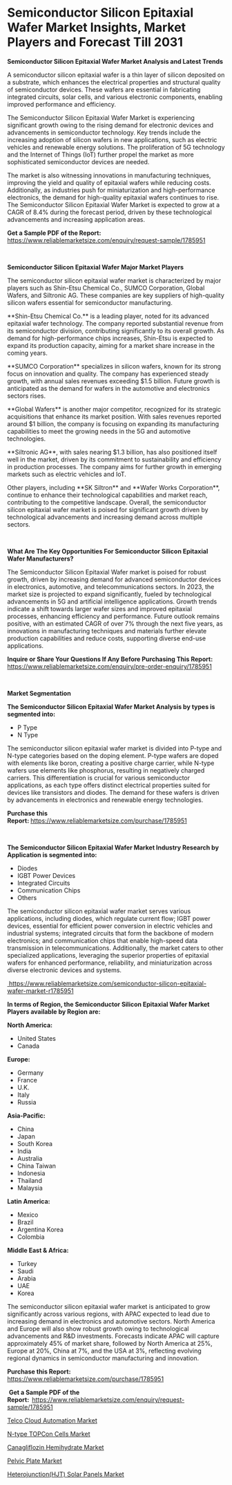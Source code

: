 <p><h1>Semiconductor Silicon Epitaxial Wafer Market Insights, Market Players and Forecast Till 2031</h1></p><p><strong>Semiconductor Silicon Epitaxial Wafer Market Analysis and Latest Trends</strong></p>
<p><p>A semiconductor silicon epitaxial wafer is a thin layer of silicon deposited on a substrate, which enhances the electrical properties and structural quality of semiconductor devices. These wafers are essential in fabricating integrated circuits, solar cells, and various electronic components, enabling improved performance and efficiency.</p><p>The Semiconductor Silicon Epitaxial Wafer Market is experiencing significant growth owing to the rising demand for electronic devices and advancements in semiconductor technology. Key trends include the increasing adoption of silicon wafers in new applications, such as electric vehicles and renewable energy solutions. The proliferation of 5G technology and the Internet of Things (IoT) further propel the market as more sophisticated semiconductor devices are needed.</p><p>The market is also witnessing innovations in manufacturing techniques, improving the yield and quality of epitaxial wafers while reducing costs. Additionally, as industries push for miniaturization and high-performance electronics, the demand for high-quality epitaxial wafers continues to rise. The Semiconductor Silicon Epitaxial Wafer Market is expected to grow at a CAGR of 8.4% during the forecast period, driven by these technological advancements and increasing application areas.</p></p>
<p><strong>Get a Sample PDF of the Report:&nbsp;</strong> <a href="https://www.reliablemarketsize.com/enquiry/request-sample/1785951?utm_campaign=1173&utm_medium=2&utm_source=Github&utm_content=ia&utm_term=09102024&utm_id=semiconductor-silicon-epitaxial-wafer">https://www.reliablemarketsize.com/enquiry/request-sample/1785951</a></p>
<p>&nbsp;</p>
<p><strong>Semiconductor Silicon Epitaxial Wafer Major Market Players</strong></p>
<p><p>The semiconductor silicon epitaxial wafer market is characterized by major players such as Shin-Etsu Chemical Co., SUMCO Corporation, Global Wafers, and Siltronic AG. These companies are key suppliers of high-quality silicon wafers essential for semiconductor manufacturing.</p><p>**Shin-Etsu Chemical Co.** is a leading player, noted for its advanced epitaxial wafer technology. The company reported substantial revenue from its semiconductor division, contributing significantly to its overall growth. As demand for high-performance chips increases, Shin-Etsu is expected to expand its production capacity, aiming for a market share increase in the coming years.</p><p>**SUMCO Corporation** specializes in silicon wafers, known for its strong focus on innovation and quality. The company has experienced steady growth, with annual sales revenues exceeding $1.5 billion. Future growth is anticipated as the demand for wafers in the automotive and electronics sectors rises.</p><p>**Global Wafers** is another major competitor, recognized for its strategic acquisitions that enhance its market position. With sales revenues reported around $1 billion, the company is focusing on expanding its manufacturing capabilities to meet the growing needs in the 5G and automotive technologies.</p><p>**Siltronic AG**, with sales nearing $1.3 billion, has also positioned itself well in the market, driven by its commitment to sustainability and efficiency in production processes. The company aims for further growth in emerging markets such as electric vehicles and IoT.</p><p>Other players, including **SK Siltron** and **Wafer Works Corporation**, continue to enhance their technological capabilities and market reach, contributing to the competitive landscape. Overall, the semiconductor silicon epitaxial wafer market is poised for significant growth driven by technological advancements and increasing demand across multiple sectors.</p></p>
<p>&nbsp;</p>
<p><strong>What Are The Key Opportunities For Semiconductor Silicon Epitaxial Wafer Manufacturers?</strong></p>
<p><p>The Semiconductor Silicon Epitaxial Wafer market is poised for robust growth, driven by increasing demand for advanced semiconductor devices in electronics, automotive, and telecommunications sectors. In 2023, the market size is projected to expand significantly, fueled by technological advancements in 5G and artificial intelligence applications. Growth trends indicate a shift towards larger wafer sizes and improved epitaxial processes, enhancing efficiency and performance. Future outlook remains positive, with an estimated CAGR of over 7% through the next five years, as innovations in manufacturing techniques and materials further elevate production capabilities and reduce costs, supporting diverse end-use applications.</p></p>
<p><strong>Inquire or Share Your Questions If Any Before Purchasing This Report:</strong> <a href="https://www.reliablemarketsize.com/enquiry/pre-order-enquiry/1785951?utm_campaign=1173&utm_medium=2&utm_source=Github&utm_content=ia&utm_term=09102024&utm_id=semiconductor-silicon-epitaxial-wafer">https://www.reliablemarketsize.com/enquiry/pre-order-enquiry/1785951</a></p>
<p>&nbsp;</p>
<p><strong>Market Segmentation</strong></p>
<p><strong>The Semiconductor Silicon Epitaxial Wafer Market Analysis by types is segmented into:</strong></p>
<p><ul><li>P Type</li><li>N Type</li></ul></p>
<p><p>The semiconductor silicon epitaxial wafer market is divided into P-type and N-type categories based on the doping element. P-type wafers are doped with elements like boron, creating a positive charge carrier, while N-type wafers use elements like phosphorus, resulting in negatively charged carriers. This differentiation is crucial for various semiconductor applications, as each type offers distinct electrical properties suited for devices like transistors and diodes. The demand for these wafers is driven by advancements in electronics and renewable energy technologies.</p></p>
<p><strong>Purchase this Report:&nbsp;</strong><a href="https://www.reliablemarketsize.com/purchase/1785951?utm_campaign=1173&utm_medium=2&utm_source=Github&utm_content=ia&utm_term=09102024&utm_id=semiconductor-silicon-epitaxial-wafer">https://www.reliablemarketsize.com/purchase/1785951</a></p>
<p>&nbsp;</p>
<p><strong>The Semiconductor Silicon Epitaxial Wafer Market Industry Research by Application is segmented into:</strong></p>
<p><ul><li>Diodes</li><li>IGBT Power Devices</li><li>Integrated Circuits</li><li>Communication Chips</li><li>Others</li></ul></p>
<p><p>The semiconductor silicon epitaxial wafer market serves various applications, including diodes, which regulate current flow; IGBT power devices, essential for efficient power conversion in electric vehicles and industrial systems; integrated circuits that form the backbone of modern electronics; and communication chips that enable high-speed data transmission in telecommunications. Additionally, the market caters to other specialized applications, leveraging the superior properties of epitaxial wafers for enhanced performance, reliability, and miniaturization across diverse electronic devices and systems.</p></p>
<p><a href="https://www.reliablemarketsize.com/semiconductor-silicon-epitaxial-wafer-market-r1785951?utm_campaign=1173&utm_medium=2&utm_source=Github&utm_content=ia&utm_term=09102024&utm_id=semiconductor-silicon-epitaxial-wafer">&nbsp;https://www.reliablemarketsize.com/semiconductor-silicon-epitaxial-wafer-market-r1785951</a></p>
<p><strong>In terms of Region, the Semiconductor Silicon Epitaxial Wafer Market Players available by Region are:</strong></p>
<p>
    <p> <strong> North America: </strong>
        <ul>
            <li>United States</li>
            <li>Canada</li>
        </ul>
        </p> 
    <p> <strong> Europe: </strong>
        <ul>
            <li>Germany</li>
            <li>France</li>
            <li>U.K.</li>
            <li>Italy</li>
            <li>Russia</li>
        </ul>
        </p> 
    <p> <strong> Asia-Pacific: </strong>
        <ul>
            <li>China</li>
            <li>Japan</li>
            <li>South Korea</li>
            <li>India</li>
            <li>Australia</li>
            <li>China Taiwan</li>
            <li>Indonesia</li>
            <li>Thailand</li>
            <li>Malaysia</li>
        </ul>
        </p> 
    <p> <strong> Latin America: </strong>
        <ul>
            <li>Mexico</li>
            <li>Brazil</li>
            <li>Argentina Korea</li>
            <li>Colombia</li>
        </ul>
        </p> 
    <p> <strong> Middle East & Africa: </strong>
        <ul>
            <li>Turkey</li>
            <li>Saudi</li>
            <li>Arabia</li>
            <li>UAE</li>
            <li>Korea</li>
        </ul>
    </p>
    </p>
<p><p>The semiconductor silicon epitaxial wafer market is anticipated to grow significantly across various regions, with APAC expected to lead due to increasing demand in electronics and automotive sectors. North America and Europe will also show robust growth owing to technological advancements and R&D investments. Forecasts indicate APAC will capture approximately 45% of market share, followed by North America at 25%, Europe at 20%, China at 7%, and the USA at 3%, reflecting evolving regional dynamics in semiconductor manufacturing and innovation.</p></p>
<p><strong>Purchase this Report: </strong><a href="https://www.reliablemarketsize.com/purchase/1785951?utm_campaign=1173&utm_medium=2&utm_source=Github&utm_content=ia&utm_term=09102024&utm_id=semiconductor-silicon-epitaxial-wafer">https://www.reliablemarketsize.com/purchase/1785951</a></p>
<p>&nbsp;<strong>Get a Sample PDF of the Report:&nbsp;&nbsp;</strong><a href="https://www.reliablemarketsize.com/enquiry/request-sample/1785951?utm_campaign=1173&utm_medium=2&utm_source=Github&utm_content=ia&utm_term=09102024&utm_id=semiconductor-silicon-epitaxial-wafer">https://www.reliablemarketsize.com/enquiry/request-sample/1785951</a></p>
<p><strong></strong></p>
<p><p><a href="https://www.linkedin.com/pulse/emerging-technologies-reshaping-telco-cloud-automation-market-impact-ckqse?utm_campaign=1173&utm_medium=2&utm_source=Github&utm_content=ia&utm_term=09102024&utm_id=semiconductor-silicon-epitaxial-wafer">Telco Cloud Automation Market</a></p><p><a href="https://github.com/nicoletavirag/Market-Research-Report-List-5/blob/main/n-type-topcon-cells-market.md?utm_campaign=1173&utm_medium=2&utm_source=Github&utm_content=ia&utm_term=09102024&utm_id=semiconductor-silicon-epitaxial-wafer">N-type TOPCon Cells Market</a></p><p><a href="https://www.linkedin.com/pulse/in-depth-canagliflozin-hemihydrate-market-review-size-share-7ydvf?utm_campaign=1173&utm_medium=2&utm_source=Github&utm_content=ia&utm_term=09102024&utm_id=semiconductor-silicon-epitaxial-wafer">Canagliflozin Hemihydrate Market</a></p><p><a href="https://www.linkedin.com/pulse/pelvic-plate-industry-sector-new-technologies-market-impact-2aoif?utm_campaign=1173&utm_medium=2&utm_source=Github&utm_content=ia&utm_term=09102024&utm_id=semiconductor-silicon-epitaxial-wafer">Pelvic Plate Market</a></p><p><a href="https://github.com/RoccoManning/Market-Research-Report-List-7/blob/main/heterojunctionhjt-solar-panels-market.md?utm_campaign=1173&utm_medium=2&utm_source=Github&utm_content=ia&utm_term=09102024&utm_id=semiconductor-silicon-epitaxial-wafer">Heterojunction(HJT) Solar Panels Market</a></p></p>